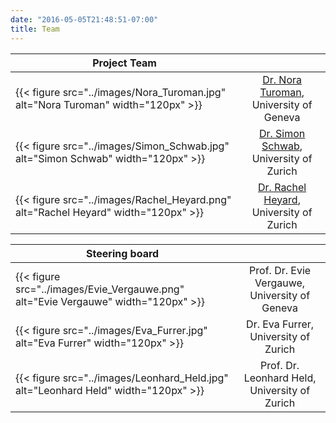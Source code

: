 ```yaml
---
date: "2016-05-05T21:48:51-07:00"
title: Team
---
```


| Project Team        |            |
| ------------- |:-------------:|
| {{< figure src="../images/Nora_Turoman.jpg" alt="Nora Turoman" width="120px" >}} | [Dr. Nora Turoman](mailto:nora.turoman@unige.ch), University of Geneva|
| {{< figure src="../images/Simon_Schwab.jpg" alt="Simon Schwab" width="120px" >}} | [Dr. Simon Schwab](mailto:simon.schwab@uzh.ch), University of Zurich |
| {{< figure src="../images/Rachel_Heyard.png" alt="Rachel Heyard" width="120px" >}} | [Dr. Rachel Heyard](mailto:rachel.heyard@uzh.ch), University of Zurich |


| Steering board        |            |
| ------------- |:-------------:|
| {{< figure src="../images/Evie_Vergauwe.png" alt="Evie Vergauwe" width="120px" >}} | Prof. Dr. Evie Vergauwe, University of Geneva |
| {{< figure src="../images/Eva_Furrer.jpg" alt="Eva Furrer" width="120px" >}} | Dr. Eva Furrer, University of Zurich |
| {{< figure src="../images/Leonhard_Held.jpg" alt="Leonhard Held" width="120px" >}} | Prof. Dr. Leonhard Held, University of Zurich |
